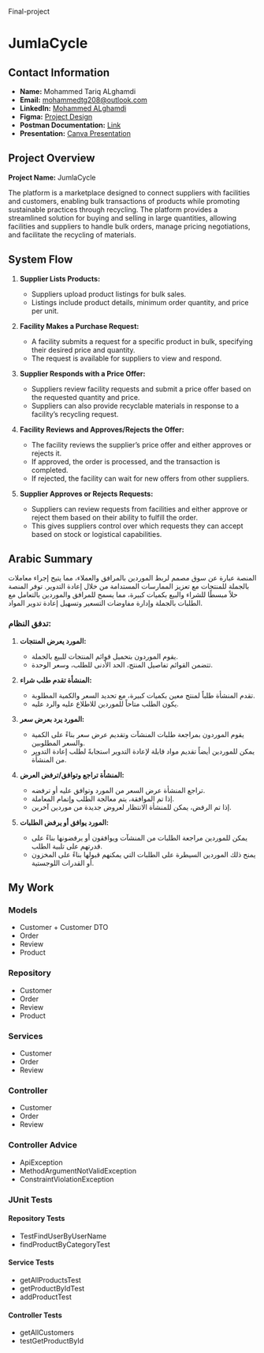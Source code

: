 Final-project

# JumlaCycle

## Contact Information

- **Name:** Mohammed Tariq ALghamdi
- **Email:** [mohammedtg208@outlook.com](mailto:mohammedtg208@outlook.com)
- **LinkedIn:** [Mohammed ALghamdi](https://www.linkedin.com/in/mohammed-al-ghamdi-36b470311/)
- **Figma:** [Project Design](https://www.figma.com/design/nNNGhTMIvFlT8xtPiU88oR/JumlaCycle?t=NYOevIxt38XtIUrg-0)
- **Postman Documentation:** [Link](https://documenter.getpostman.com/view/35088433/2sAXqqdNor)
- **Presentation:** [Canva Presentation]([https://www.canva.com/design/DAGQ9ACUzlc/DtIgLE1HbMeTPNDzOfWo_w/edit](https://www.canva.com/design/DAGQ9ACUzlc/DtIgLE1HbMeTPNDzOfWo_w/editutm_content=DAGQ9ACUzlc&utm_campaign=designshare&utm_medium=link2&utm_source=sharebutton))

## Project Overview

**Project Name:** JumlaCycle

The platform is a marketplace designed to connect suppliers with facilities and customers, enabling bulk transactions of products while promoting sustainable practices through recycling. The platform provides a streamlined solution for buying and selling in large quantities, allowing facilities and suppliers to handle bulk orders, manage pricing negotiations, and facilitate the recycling of materials.

## System Flow

1. **Supplier Lists Products:**
   - Suppliers upload product listings for bulk sales.
   - Listings include product details, minimum order quantity, and price per unit.

2. **Facility Makes a Purchase Request:**
   - A facility submits a request for a specific product in bulk, specifying their desired price and quantity.
   - The request is available for suppliers to view and respond.

3. **Supplier Responds with a Price Offer:**
   - Suppliers review facility requests and submit a price offer based on the requested quantity and price.
   - Suppliers can also provide recyclable materials in response to a facility’s recycling request.

4. **Facility Reviews and Approves/Rejects the Offer:**
   - The facility reviews the supplier’s price offer and either approves or rejects it.
   - If approved, the order is processed, and the transaction is completed.
   - If rejected, the facility can wait for new offers from other suppliers.

5. **Supplier Approves or Rejects Requests:**
   - Suppliers can review requests from facilities and either approve or reject them based on their ability to fulfill the order.
   - This gives suppliers control over which requests they can accept based on stock or logistical capabilities.

## Arabic Summary

المنصة عبارة عن سوق مصمم لربط الموردين بالمرافق والعملاء، مما يتيح إجراء معاملات بالجملة للمنتجات مع تعزيز الممارسات المستدامة من خلال إعادة التدوير. توفر المنصة حلاً مبسطًا للشراء والبيع بكميات كبيرة، مما يسمح للمرافق والموردين بالتعامل مع الطلبات بالجملة وإدارة مفاوضات التسعير وتسهيل إعادة تدوير المواد.

### تدفق النظام:

1. **المورد يعرض المنتجات:**
   - يقوم الموردون بتحميل قوائم المنتجات للبيع بالجملة.
   - تتضمن القوائم تفاصيل المنتج، الحد الأدنى للطلب، وسعر الوحدة.

2. **المنشأة تقدم طلب شراء:**
   - تقدم المنشأة طلباً لمنتج معين بكميات كبيرة، مع تحديد السعر والكمية المطلوبة.
   - يكون الطلب متاحاً للموردين للاطلاع عليه والرد عليه.

3. **المورد يرد بعرض سعر:**
   - يقوم الموردون بمراجعة طلبات المنشآت وتقديم عرض سعر بناءً على الكمية والسعر المطلوبين.
   - يمكن للموردين أيضاً تقديم مواد قابلة لإعادة التدوير استجابةً لطلب إعادة التدوير من المنشأة.

4. **المنشأة تراجع وتوافق/ترفض العرض:**
   - تراجع المنشأة عرض السعر من المورد وتوافق عليه أو ترفضه.
   - إذا تم الموافقة، يتم معالجة الطلب وإتمام المعاملة.
   - إذا تم الرفض، يمكن للمنشأة الانتظار لعروض جديدة من موردين آخرين.

5. **المورد يوافق أو يرفض الطلبات:**
   - يمكن للموردين مراجعة الطلبات من المنشآت ويوافقون أو يرفضونها بناءً على قدرتهم على تلبية الطلب.
   - يمنح ذلك الموردين السيطرة على الطلبات التي يمكنهم قبولها بناءً على المخزون أو القدرات اللوجستية.

## My Work

### Models
- Customer + Customer DTO
- Order
- Review
- Product

### Repository
- Customer
- Order
- Review
- Product

### Services
- Customer
- Order
- Review

### Controller
- Customer
- Order
- Review

### Controller Advice
- ApiException
- MethodArgumentNotValidException
- ConstraintViolationException

### JUnit Tests

#### Repository Tests
- TestFindUserByUserName
- findProductByCategoryTest

#### Service Tests
- getAllProductsTest
- getProductByIdTest
- addProductTest

#### Controller Tests
- getAllCustomers
- testGetProductById
